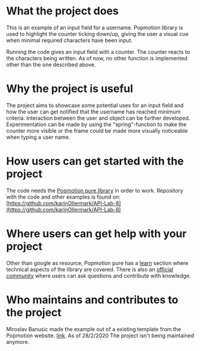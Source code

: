 # What the project does 

This is an example of an input field for a username. Popmotion library is used to highlight the counter ticking down/up, giving the user a visual cue when minimal required characters have been input. 

Running the code gives an input field with a counter. The counter reacts to the characters being written. As of now, no other function is implemented other than the one described above.

# Why the project is useful
The project aims to showcase some potential uses for an input field and how the user can get notified that the username has reached minimum criteria. Interaction between the user and object can be further developed. Experimentation can be made by using the "spring"-function to make the counter more visible or the frame could be made more visually noticeable when typing a user name.

# How users can get started with the project
The code needs the [Popmotion pure library](https://popmotion.io/learn/install/) in order to work. 
Repository with the code and other examples is found on: [https://github.com/karinOllermark/API-Lab-8](https://github.com/karinOllermark/API-Lab-8)

# Where users can get help with your project
Other than google as resource, Popmotion pure has a [learn](https://popmotion.io/learn/get-started/) section where technical aspects of the library are covered. There is also an [official community](https://spectrum.chat/popmotion/?tab=posts) where users can ask questions and contribute with knowledge.

# Who maintains and contributes to the project
Miroslav Banusic made the example out of a existing template from the Popmotion website. [link](https://popmotion.io/learn/spring-loaded-characters-remaining/). As of 28/2/2020 The project isn't being maintained anymore.

